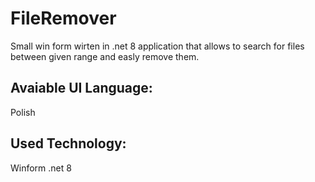 # FileRemover

Small win form wirten in .net 8 application that allows to search for files between given range and easly remove them.

## Avaiable UI Language: 
Polish

## Used Technology: 
Winform .net 8
